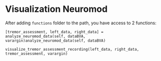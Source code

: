 # Visualization Neuromod

After adding `functions` folder to the path, you have access to 2 functions:

`[tremor_assessment, left_data, right_data] = analyze_neuromod_data(self, dataBVA, varargin)analyze_neuromod_data(self, dataBVA)`

`visualize_tremor_assessment_recording(left_data, right_data, tremor_assessment, varargin)`